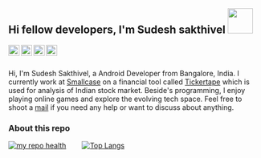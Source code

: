 <h2>Hi fellow developers, I'm Sudesh sakthivel <img align="end" src="https://user-images.githubusercontent.com/34063388/88217084-a6d14e00-cc7b-11ea-9028-17ab9275bbcf.gif" width="50"></h2>
<a href="https://twitter.com/sudeshim3">
<img align="left" alt="Sudesh sakthivel| Twitter" width="22px" src="https://user-images.githubusercontent.com/34063388/88216616-f3685980-cc7a-11ea-9248-368416c807cf.png" />
</a>

<a href="https://www.linkedin.com/in/sudesh-sakthivel-0a3965122">
<img align="left" alt="Linkedin" width="22px" src="https://user-images.githubusercontent.com/34063388/88216593-ee0b0f00-cc7a-11ea-89a2-56f5a403171f.png" />
</a>

<a href="https://stackoverflow.com/users/7735032/sudesh">
<img align="left" alt="StackOverflow" width="22px" src="https://user-images.githubusercontent.com/34063388/88216599-efd4d280-cc7a-11ea-8c46-b5bce686f3d0.png" />
</a>

<a href="https://t.me/sudeshim3">
<img align="left" alt="Telegram" width="22px" src="https://user-images.githubusercontent.com/34063388/88216605-f19e9600-cc7a-11ea-9c10-0597ed30e683.png" />
</a>
<br/>
<br/>
  
Hi, I'm Sudesh Sakthivel, a Android Developer from Bangalore, India. I currently work at [Smallcase](https://www.smallcase.com/) on a financial tool called [Tickertape](https://www.tickertape.in/) which is used for analysis of Indian stock market. Beside's programming, I enjoy playing online games and explore the evolving tech space. Feel free to shoot a [mail](mailto:sudeshim3@gmail.com) if you need any help or want to discuss about anything.
<h3> About this repo </h3>

[![my repo health](https://github-readme-stats.vercel.app/api?username=sudeshim3&hide=["stars"]&show_icons=true)](https://github.com/anuraghazra/github-readme-stats)&nbsp;&nbsp;&nbsp;&nbsp;&nbsp;&nbsp;&nbsp; [![Top Langs](https://github-readme-stats.vercel.app/api/top-langs/?username=sudeshim3)](https://github.com/anuraghazra/github-readme-stats)
  </h2>
